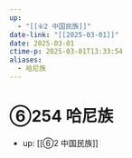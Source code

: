 ```yaml
---
up:
  - "[[⑥2 中国民族]]"
date-link: "[[2025-03-01]]"
date: 2025-03-01
ctime-p: 2025-03-01T13:33:54
aliases:
  - 哈尼族
---
```


# ⑥254 哈尼族

- up: [[⑥2 中国民族]]
